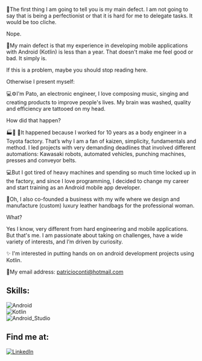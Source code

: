 👀The first thing I am going to tell you is my main defect. I am not going to say that is being a perfectionist or that it is hard for me to delegate tasks. It would be too cliche.

Nope.

📱My main defect is that my experience in developing mobile applications with Android (Kotlin) is less than a year. That doesn't make me feel good or bad. It simply is.

If this is a problem, maybe you should stop reading here.

Otherwise I present myself:

💻⚙I'm Pato, an electronic engineer, I love composing music, singing and creating products to improve people's lives. My brain was washed, quality and efficiency are tattooed on my head.

How did that happen?

🏭🤖 🚙It happened because I worked for 10 years as a body engineer in a Toyota factory.
That’s why I am a fan of kaizen, simplicity, fundamentals and method. I led projects with very demanding deadlines that involved different automations: Kawasaki robots, automated vehicles, punching machines, presses and conveyor belts.


💻But I got tired of heavy machines and spending so much time locked up in the factory, and since I love programming, I decided to change my career and start training as an Android mobile app developer.

👜Oh, I also co-founded a business with my wife where we design and manufacture (custom) luxury leather handbags for the professional woman.

What?

Yes I know, very different from hard engineering and mobile applications. But that's me.
I am passionate about taking on challenges, have a wide variety of interests, and I’m driven by curiosity.

✨ I'm interested in putting hands on on android development projects using Kotlin.

📧My email address:
patricioconti@hotmail.com

## Skills:
![Android](https://img.shields.io/badge/Android-3DDC84?style=for-the-badge&logo=android&logoColor=white&labelColor=101010)</br>
![Kotlin](https://img.shields.io/badge/Kotlin-0095D5?style=for-the-badge&logo=kotlin&logoColor=white&labelColor=101010)</br>
![Android_Studio](https://img.shields.io/badge/Android_Studio-3DDC84?style=for-the-badge&logo=android-studio&logoColor=white&labelColor=101010)</br>

## Find me at:

[![LinkedIn](https://img.shields.io/badge/LinkedIn-Patricio_Conti-0077B5?style=for-the-badge&logo=linkedin&logoColor=white&labelColor=101010)](https://www.linkedin.com/in/patricio-conti-aa531b14) 





<!---
patricioconti/patricioconti is a ✨ special ✨ repository because its `README.md` (this file) appears on your GitHub profile.
You can click the Preview link to take a look at your changes.
--->

